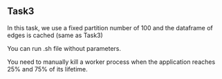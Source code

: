 ## Task3
In this task, we use a fixed partition number of 100 and the dataframe of edges is cached (same as Task3)

You can run .sh file without parameters.

You need to manually kill a worker process when the application reaches 25% and 75% of its lifetime.
